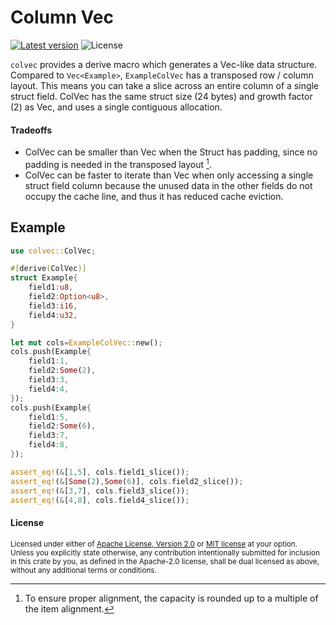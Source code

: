 Column Vec
==========

[![Latest version](https://img.shields.io/crates/v/colvec.svg)](https://crates.io/crates/colvec)
![License](https://img.shields.io/crates/l/colvec.svg)

`colvec` provides a derive macro which generates a Vec-like data structure.  Compared to `Vec<Example>`, `ExampleColVec` has a transposed row / column layout.  This means you can take a slice across an entire column of a single struct field.  ColVec has the same struct size (24 bytes) and growth factor (2) as Vec, and uses a single contiguous allocation.

#### Tradeoffs
- ColVec can be smaller than Vec<Struct> when the Struct has padding, since no padding is needed in the transposed layout [^1].
- ColVec can be faster to iterate than Vec<Struct> when only accessing a single struct field column because the unused data in the other fields do not occupy the cache line, and thus it has reduced cache eviction.

[^1]: To ensure proper alignment, the capacity is rounded up to a multiple of the item alignment.

## Example
```rust
use colvec::ColVec;

#[derive(ColVec)]
struct Example{
	field1:u8,
	field2:Option<u8>,
	field3:i16,
	field4:u32,
}

let mut cols=ExampleColVec::new();
cols.push(Example{
	field1:1,
	field2:Some(2),
	field3:3,
	field4:4,
});
cols.push(Example{
	field1:5,
	field2:Some(6),
	field3:7,
	field4:8,
});

assert_eq!(&[1,5], cols.field1_slice());
assert_eq!(&[Some(2),Some(6)], cols.field2_slice());
assert_eq!(&[3,7], cols.field3_slice());
assert_eq!(&[4,8], cols.field4_slice());
```

#### License

<sup>
Licensed under either of <a href="LICENSE-APACHE">Apache License, Version
2.0</a> or <a href="LICENSE-MIT">MIT license</a> at your option.
</sup>

<br>

<sub>
Unless you explicitly state otherwise, any contribution intentionally submitted
for inclusion in this crate by you, as defined in the Apache-2.0 license, shall
be dual licensed as above, without any additional terms or conditions.
</sub>
